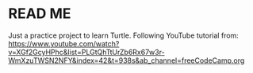 # READ ME
Just a practice project to learn Turtle.
Following YouTube tutorial from:
https://www.youtube.com/watch?v=XGf2GcyHPhc&list=PLGtQhTtUrZb6Rx67w3r-WmXzuTWSN2NFY&index=42&t=938s&ab_channel=freeCodeCamp.org
